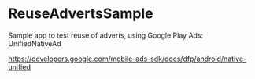 # ReuseAdvertsSample

Sample app to test reuse of adverts, using Google Play Ads: UnifiedNativeAd 

https://developers.google.com/mobile-ads-sdk/docs/dfp/android/native-unified
